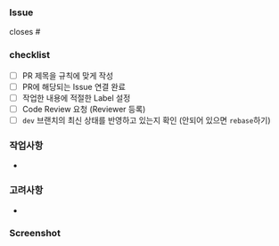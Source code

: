 ### Issue
closes #

### checklist
- [ ] PR 제목을 규칙에 맞게 작성
- [ ] PR에 해당되는 Issue 연결 완료
- [ ] 작업한 내용에 적절한 Label 설정
- [ ] Code Review 요청 (Reviewer 등록)
- [ ] `dev` 브랜치의 최신 상태를 반영하고 있는지 확인 (안되어 있으면 `rebase`하기)

### 작업사항
- 

### 고려사항
-

### Screenshot
